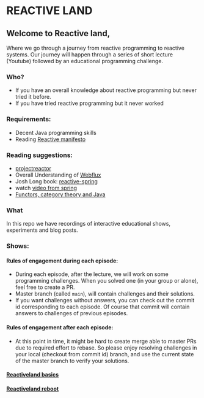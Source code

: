 # REACTIVE LAND

## Welcome to Reactive land,

Where we go through a journey from reactive programming to reactive systems.
Our journey will happen through a series of short lecture (Youtube) followed by an educational programming challenge.

### Who?

- If you have an overall knowledge about reactive programming but never tried it before.
- If you have tried reactive programming but it never worked

### Requirements:

- Decent Java programming skills
- Reading [Reactive manifesto](https://www.reactivemanifesto.org)

### Reading suggestions:

- [projectreactor](https://projectreactor.io/)
- Overall Understanding
  of [Webflux](https://docs.spring.io/spring-framework/docs/current/reference/html/web-reactive.html)
- Josh Long book: [reactive-spring](https://leanpub.com/reactive-spring)
- watch [video from spring](https://youtu.be/IZ2SoXUiS7M)
- [Functors, category theory and Java](https://dzone.com/articles/functor-and-monad-examples-in-plain-java)

### What

In this repo we have recordings of interactive educational shows, experiments and blog posts.

### Shows:

#### Rules of engagement during each episode:

- During each episode, after the lecture, we will work on some programming challenges.
  When you solved one (in your group or alone), feel free to create a PR.
- Master branch (called `main`), will contain challenges and their solutions.
- If you want challenges without answers, you can check out the commit id corresponding to each episode.
  Of course that commit will contain answers to challenges of previous episodes.

#### Rules of engagement after each episode:

- At this point in time, it might be hard to create merge able to master PRs due to required effort to rebase.
  So please enjoy resolving challenges in your local (checkout from commit id) branch,
  and use the current state of the master branch to verify your solutions.

#### [Reactiveland basics](show%2Freactiveland-basics%2FREADME.MD)

#### [Reactiveland reboot](show%2Freactiveland-reboot%2FREADME.MD)
